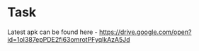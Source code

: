 # Task

Latest apk can be found here - https://drive.google.com/open?id=1oI387epPDE2fi63omrotPFyqlkAzA5Jd
